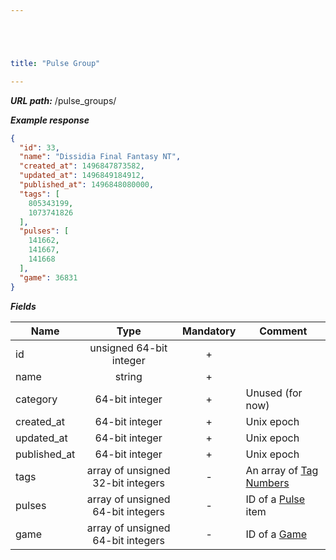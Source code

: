 ```yaml
---





title: "Pulse Group"

---
```


***URL path:*** /pulse_groups/

***Example response***

```json
{
  "id": 33,
  "name": "Dissidia Final Fantasy NT",
  "created_at": 1496847873582,
  "updated_at": 1496849184912,
  "published_at": 1496848080000,
  "tags": [
    805343199,
    1073741826
  ],
  "pulses": [
    141662,
    141667,
    141668
  ],
  "game": 36831
}
```

***Fields***

| Name       | Type                              | Mandatory | Comment |
| ---------- |:---------------------------------:|:---------:| ------- |
| id         | unsigned 64-bit integer           |     +     ||
| name       | string                            |     +     ||
| category   | 64-bit integer                    |     +     | Unused (for now) |
| created_at | 64-bit integer                    |     +     | Unix epoch |
| updated_at | 64-bit integer                    |     +     | Unix epoch |
| published_at | 64-bit integer                  |     +     | Unix epoch |
| tags       | array of unsigned 32-bit integers |     -     | An array of [Tag Numbers](../../references/tag-numbers) |
| pulses     | array of unsigned 64-bit integers |     -     | ID of a [Pulse](../pulse) item |
| game       | array of unsigned 64-bit integers |     -     | ID of a [Game](../game) |
